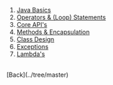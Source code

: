 1. [Java Basics](java-basics/README.md)
2. [Operators & (Loop) Statements](operators-statements/README.md)
3. [Core API's](core-api/README.md)
4. [Methods & Encapsulation]()
5. [Class Design]()
6. [Exceptions]()
7. [Lambda's]()
 <br/>
[Back](../tree/master)
